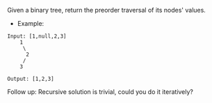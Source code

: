 Given a binary tree, return the preorder traversal of its nodes' values.

- Example:
```
Input: [1,null,2,3]
    1
     \
      2
     /
    3

Output: [1,2,3]
```
Follow up: Recursive solution is trivial, could you do it iteratively?


